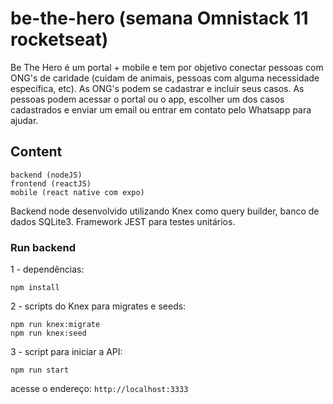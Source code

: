 # be-the-hero (semana Omnistack 11 rocketseat)

Be The Hero é um portal + mobile e tem por objetivo conectar pessoas com ONG's de caridade (cuidam de animais, pessoas com alguma necessidade específica, etc). As ONG's podem se cadastrar e incluir seus casos. As pessoas podem acessar o portal ou o app, escolher um dos casos cadastrados e enviar um email ou entrar em contato pelo Whatsapp para ajudar.

## Content

```
backend (nodeJS)
frontend (reactJS)
mobile (react native com expo)
```

Backend node desenvolvido utilizando Knex como query builder, banco de dados SQLite3. Framework JEST para testes unitários.

### Run backend

1 - dependências:

```
npm install
```

2 - scripts do Knex para migrates e seeds:

```
npm run knex:migrate
npm run knex:seed
```

3 - script para iniciar a API:

```
npm run start
```

acesse o endereço: ```http://localhost:3333```
